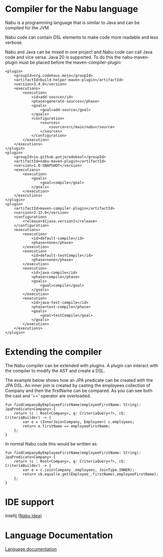 # Compiler for the Nabu language

Nabu is a programming language that is similar to Java
and can be compiled for the JVM.

Nabu code can contain DSL elements to make code more readable and less verbose.

Nabu and Java can be mixed in one project
and Nabu code can call Java code and vice versa.
Java 20 is supported.
To do this the nabu-maven-plugin must be placed before the maven-compiler-plugin:

    <plugin>
        <groupId>org.codehaus.mojo</groupId>
        <artifactId>build-helper-maven-plugin</artifactId>
        <version>3.4.0</version>
        <executions>
            <execution>
                <id>add-source</id>
                <phase>generate-sources</phase>
                <goals>
                    <goal>add-source</goal>
                </goals>
                <configuration>
                    <sources>
                        <source>src/main/nabu</source>
                    </sources>
                </configuration>
            </execution>
        </executions>
    </plugin>
    <plugin>
        <groupId>io.github.potjerodekool</groupId>
        <artifactId>nabu-maven-plugin</artifactId>
        <version>1.0-SNAPSHOT</version>
        <executions>
            <execution>
                <goals>
                    <goal>compile</goal>
                </goals>
            </execution>
        </executions>
    </plugin>
    <plugin>
        <artifactId>maven-compiler-plugin</artifactId>
        <version>3.13.0</version>
        <configuration>
            <release>${java.version}</release>
        </configuration>
        <executions>
            <execution>
                <id>default-compile</id>
                <phase>none</phase>
            </execution>
            <execution>
                <id>default-testCompile</id>
                <phase>none</phase>
            </execution>
            <execution>
                <id>java-compile</id>
                <phase>compile</phase>
                <goals>
                    <goal>compile</goal>
                </goals>
            </execution>
            <execution>
                <id>java-test-compile</id>
                <phase>test-compile</phase>
                <goals>
                    <goal>testCompile</goal>
                </goals>
            </execution>
        </executions>
    </plugin>

# Extending the compiler
The Nabu compiler can be extended with plugins.
A plugin can interact with the compiler to modify the AST and create
a DSL.

The example below shows how an JPA predicate can be created with the JPA DSL.
An inner join is created by casting the employees collection of Company
and then the firstName can be compared.
As you can see both the cast and '==' operator are overloaded.

    fun findCompanyByEmployeeFirstName(employeeFirstName: String): JpaPredicate<Company> {
        return (c : Root<Company>, q: CriteriaQuery<?>, cb: CriteriaBuilder) -> {
            var e = (InnerJoin<Company, Employee>) c.employees;
            return e.firstName == employeeFirstName;
        };
    }

In normal Nabu code this would be written as:

    fun findCompanyByEmployeeFirstName(employeeFirstName: String): JpaPredicate<Company> {
        return (c : Root<Company>, q: CriteriaQuery<?>, cb: CriteriaBuilder) -> {
            var e = c.join(Company_.employees, JoinType.INNER);
            return cb.equal(e.get(Employee_.firstName),employeeFirstName);
        };
    }

# IDE support

Intellij ([Nabu Idea](https://github.com/potjerodekool/nabu-idea))

# Language Documentation
[Language documentation](docs/index.html)